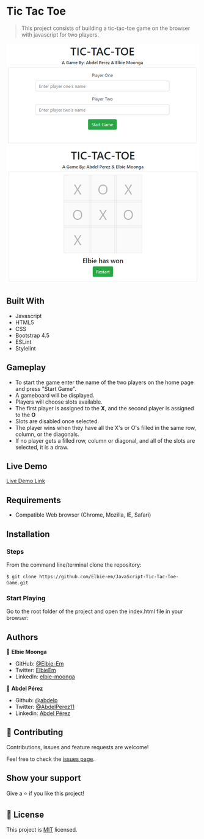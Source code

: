 # Tic Tac Toe

> This project consists of building a tic-tac-toe game on the browser with javascript for two players.

![screenshot](./assets/app_screenshot.png)

## Built With

- Javascript
- HTML5
- CSS
- Bootstrap 4.5
- ESLint
- Stylelint

## Gameplay

- To start the game enter the name of the two players on the home page and press "Start Game".
- A gameboard will be displayed.
- Players will choose slots available.
- The first player is assigned to the **X**, and the second player is assigned to the **O**
- Slots are disabled once selected.
- The player wins when they have all the X's or O's filled in the same row, column, or the diagonals.
- If no player gets a filled row, column or diagonal, and all of the slots are selected, it is a draw.

## Live Demo

[Live Demo Link](https://rawcdn.githack.com/Elbie-em/JavaScript-Tic-Tac-Toe-Game/feature/structure/index.html)


## Requirements

- Compatible Web browser (Chrome, Mozilla, IE, Safari)

## Installation

### Steps

From the command line/terminal clone the repository:

    $ git clone https://github.com/Elbie-em/JavaScript-Tic-Tac-Toe-Game.git

### Start Playing

Go to the root folder of the project and open the index.html file in your browser:

## Authors

👤 **Elbie Moonga**
- GitHub: [@Elbie-Em](https://github.com/Elbie-em)
- Twitter: [ElbieEm](https://twitter.com/ElbieEm)
- LinkedIn: [elbie-moonga](https://www.linkedin.com/in/elbiemoonga/)

👤 **Abdel Pérez**

- Github: [@abdelp](https://github.com/abdelp/)
- Twitter: [@AbdelPerez11](https://twitter.com/abdelperez11)
- Linkedin: [Abdel Pérez](https://www.linkedin.com/in/abdel-perez/)


## 🤝 Contributing

Contributions, issues and feature requests are welcome!

Feel free to check the [issues page](https://github.com/Elbie-em/JavaScript-Tic-Tac-Toe-Game/issues).

## Show your support

Give a ⭐️ if you like this project!

## 📝 License

This project is [MIT](lic.url) licensed.